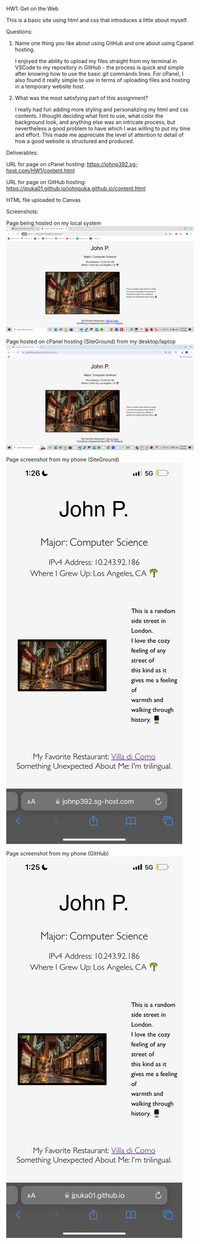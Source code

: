 HW1: Get on the Web 

This is a basic site using html and css that introduces a little about myself.


Questions:

1) Name one thing you like about using GitHub and one about using Cpanel 
   hosting.

   I enjoyed the ability to upload my files straight from my terminal in VSCode
   to my repository in GitHub - the process is quick and simple after knowing 
   how to use the basic git commands lines. For cPanel, I also found it really 
   simple to use in terms of uploading files and hosting in a temporary website 
   host.

2) What was the most satisfying part of this assignment?

   I really had fun adding more styling and personalizing my html and css 
   contents. I thought deciding what font to use, what color the background 
   look, and anything else was an intricate process, but nevertheless a good 
   problem to have which I was willing to put my time and effort. This made me 
   appreciate the level of attention to detail of how a good website is 
   structured and produced.


Deliverables:

URL for page on cPanel hosting: 
https://johnp392.sg-host.com/HW1/content.html

URL for page on GitHub hosting: 
https://jpuka01.github.io/johnpuka.github.io/content.html

HTML file uploaded to Canvas


Screenshots:

Page being hosted on my local system
![local_sys](assets/local_screenshot.png)

Page hosted on cPanel hosting (SiteGround) from my desktop/laptop
![cPanel](assets/siteground_screenshot.png)

Page screenshot from my phone (SiteGround)
![siteground_ios](assets/ios_cpanel.PNG)

Page screenshot from my phone (GitHub)
![github_ios](assets/ios_github.PNG)